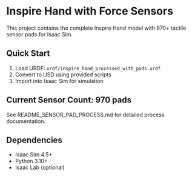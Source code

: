# Inspire Hand with Force Sensors

This project contains the complete Inspire Hand model with 970+ tactile sensor pads for Isaac Sim.

## Quick Start
1. Load URDF: `urdf/inspire_hand_processed_with_pads.urdf`
2. Convert to USD using provided scripts
3. Import into Isaac Sim for simulation

## Current Sensor Count: 970 pads
See README_SENSOR_PAD_PROCESS.md for detailed process documentation.

## Dependencies
- Isaac Sim 4.5+
- Python 3.10+
- Isaac Lab (optional)


